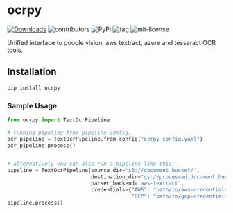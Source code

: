# ocrpy
[![Downloads](https://static.pepy.tech/personalized-badge/ocrpy?period=total&units=abbreviation&left_color=black&right_color=blue&left_text=Downloads)](https://pepy.tech/project/ocrpy)
![contributors](https://img.shields.io/github/contributors/maxent-ai/ocrpy?color=blue)
![PyPi](https://img.shields.io/pypi/v/ocrpy?color=blue)
![tag](https://img.shields.io/github/v/tag/maxent-ai/ocrpy)
![mit-license](https://img.shields.io/github/license/maxent-ai/ocrpy?color=blue)

Unified interface to google vision, aws textract, azure and tesseract OCR tools.


## Installation

```python
pip install ocrpy
```

### Sample Usage

```python
from ocrpy import TextOcrPipeline

# running pipeline from pipeline config.
ocr_pipeline = TextOcrPipeline.from_config("ocrpy_config.yaml")
ocr_pipeline.process()


# alternatively you can also run a pipeline like this:
pipeline = TextOcrPipeline(source_dir='s3://document_bucket/', 
                           destination_dir="gs://processed_document_bucket/outputs/", 
                           parser_backend='aws-textract', 
                           credentials={"AWS": "path/to/aws-credentials.env/file", 
                                        "GCP": "path/to/gcp-credentials.json/file"})
pipeline.process()
```

